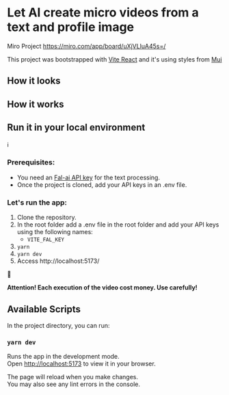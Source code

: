 # Let AI create micro videos from a text and profile image

Miro Project
https://miro.com/app/board/uXjVLluA45s=/

This project was bootstrapped with [Vite React](https://vite.dev/guide/) and it's using styles from [Mui](https://mui.com/material-ui/getting-started/)

## How it looks

## How it works

## Run it in your local environment

:information_source:

### Prerequisites:

- You need an [Fal-ai API key](https://docs.fal.ai/guides/generating-videos-from-image) for the text processing.
- Once the project is cloned, add your API keys in an .env file.

### Let's run the app:

1. Clone the repository.
2. In the root folder add a .env file in the root folder and add your API keys using the following names:
   - `VITE_FAL_KEY`
3. `yarn`
4. `yarn dev`
5. Access http://localhost:5173/

:rotating_light:

**Attention! Each execution of the video cost money. Use carefully!**

## Available Scripts

In the project directory, you can run:

### `yarn dev`

Runs the app in the development mode.\
Open [http://localhost:5173](http://localhost:5173) to view it in your browser.

The page will reload when you make changes.\
You may also see any lint errors in the console.
